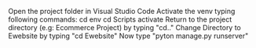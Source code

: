 Open the project folder in Visual Studio Code
Activate the venv typing following commands:
    cd env
    cd Scripts
    activate
Return to the project directory (e.g: Ecommerce Project) by typing "cd.."
Change Directory to Ewebsite by typing "cd Ewebsite"
Now type "pyton manage.py runserver"